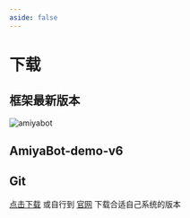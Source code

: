 ```yaml
---
aside: false
---
```


<script setup>
import download from './components/download.vue'
</script>

# 下载

## 框架最新版本

![amiyabot](https://img.shields.io/pypi/v/amiyabot)

## AmiyaBot-demo-v6

<download version="master" text="正式版" />
<download version="dev" text="测试版" />

## Git

[点击下载](https://objects.githubusercontent.com/github-production-release-asset-2e65be/23216272/2c9b0433-013d-483f-8c1c-256e88ec86f3?X-Amz-Algorithm=AWS4-HMAC-SHA256&X-Amz-Credential=AKIAIWNJYAX4CSVEH53A%2F20220922%2Fus-east-1%2Fs3%2Faws4_request&X-Amz-Date=20220922T110228Z&X-Amz-Expires=300&X-Amz-Signature=366b23a99d9d870adc84fcfa3b7bbbebdff6484446b49a76922930f32a603102&X-Amz-SignedHeaders=host&actor_id=34387011&key_id=0&repo_id=23216272&response-content-disposition=attachment%3B%20filename%3DGit-2.37.3-64-bit.exe&response-content-type=application%2Foctet-stream)
或自行到 [官网](http://gitforwindows.org/) 下载合适自己系统的版本
